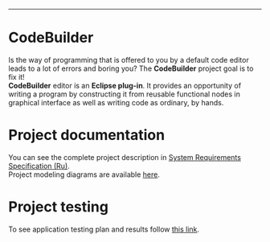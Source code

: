 ---

<h1 id="codebuilder">CodeBuilder</h1>
<p>Is the way of programming that is offered to you by a default code editor leads to a lot of errors and boring you? The <strong>CodeBuilder</strong> project goal is to fix it!<br>
<strong>CodeBuilder</strong> editor is an <strong>Eclipse plug-in</strong>. It provides an opportunity of writing a program by constructing it from reusable functional nodes in graphical interface as well as writing code as ordinary, by hands.<br>
<h1 id="documentation">Project documentation</h1>You can see the complete project description in <a href="docs/SRS.md">System Requirements Specification (Ru)</a>.<br>
Project modeling diagrams are available <a href="/docs/diagrams">here</a>.</p>
<h1 id="documentation">Project testing</h1>To see application testing plan and results follow <a href="/testing/">this link</a>.</p>

